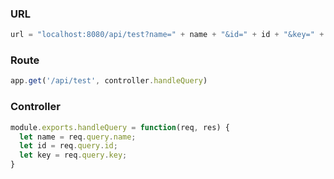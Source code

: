 ### URL
```javascript
url = "localhost:8080/api/test?name=" + name + "&id=" + id + "&key=" + key;
```

### Route
```javascript
app.get('/api/test', controller.handleQuery)
```

### Controller
``` javascript
module.exports.handleQuery = function(req, res) {
  let name = req.query.name;
  let id = req.query.id;
  let key = req.query.key;
}
```

